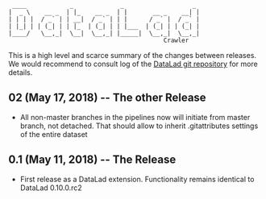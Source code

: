      ____            _             _                   _ 
    |  _ \    __ _  | |_    __ _  | |       __ _    __| |
    | | | |  / _` | | __|  / _` | | |      / _` |  / _` |
    | |_| | | (_| | | |_  | (_| | | |___  | (_| | | (_| |
    |____/   \__,_|  \__|  \__,_| |_____|  \__,_|  \__,_|
                                               Crawler

This is a high level and scarce summary of the changes between releases.  We
would recommend to consult log of the [DataLad git
repository](http://github.com/datalad/datalad-crawler) for more details.

## 02 (May 17, 2018) -- The other Release

- All non-master branches in the pipelines now will initiate from master
  branch, not detached.  That should allow to inherit .gitattributes
  settings of the entire dataset

## 0.1 (May 11, 2018) -- The Release

- First release as a DataLad extension. Functionality remains identical
  to DataLad 0.10.0.rc2
